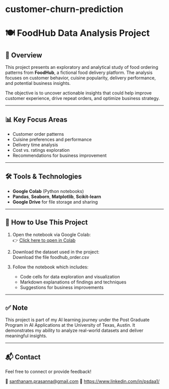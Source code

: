 # customer-churn-prediction
# 🍽️ FoodHub Data Analysis Project

## 📌 Overview

This project presents an exploratory and analytical study of food ordering patterns from **FoodHub**, a fictional food delivery platform. The analysis focuses on customer behavior, cuisine popularity, delivery performance, and potential business insights.

The objective is to uncover actionable insights that could help improve customer experience, drive repeat orders, and optimize business strategy.

---

## 📊 Key Focus Areas

- Customer order patterns
- Cuisine preferences and performance
- Delivery time analysis
- Cost vs. ratings exploration
- Recommendations for business improvement

---

## 🛠️ Tools & Technologies

- **Google Colab** (Python notebooks)
- **Pandas**, **Seaborn**, **Matplotlib**, **Scikit-learn**
- **Google Drive** for file storage and sharing

---

## 🔗 How to Use This Project

1. Open the notebook via Google Colab:  
   👉 [Click here to open in Colab](https://colab.research.google.com/drive/YOUR_SHARED_FILE_ID)

2. Download the dataset used in the project:  
   Download the file foodhub_order.csv

3. Follow the notebook which includes:
   - Code cells for data exploration and visualization
   - Markdown explanations of findings and techniques
   - Suggestions for business improvements

---

## ✅ Note

This project is part of my AI learning journey under the Post Graduate Program in AI Applications at the University of Texas, Austin. It demonstrates my ability to analyze real-world datasets and deliver meaningful insights.

---

## 📬 Contact

Feel free to connect or provide feedback!

📧 santhanam.prasanna@gmail.com 
💼 https://www.linkedin.com/in/psdaa1/

